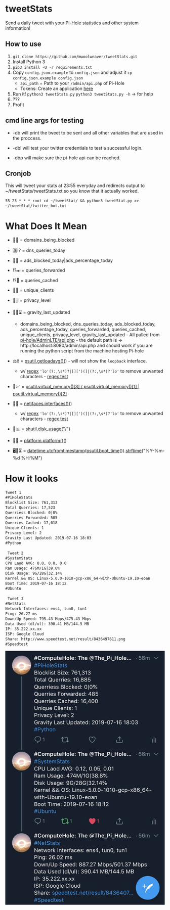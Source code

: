 # tweetStats

Send a daily tweet with your Pi-Hole statistics and other system information!

## How to use

1. `git clone https://github.com/mwoolweaver/tweetStats.git`
2. Install Python 3
3. `pip3 install -U -r requirements.txt`
4. Copy `config.json.example` to `config.json` and adjust it `cp config.json.example config.json`
   - `api_path` = Path to your `/admin/api.php` of Pi-Hole
   - Tokens: Create an application [here](https://apps.twitter.com/)
5. Run it! `python3 tweetStats.py` `python3 tweetStats.py -h` -> for help
6. ???
7. Profit

## cmd line args for testing

  *  -db will print the tweet to be sent and all other variables that are used in the proccess.

  *  -dbl will test your twitter credentials to test a successful login.

  *  -dbp will make sure the pi-hole api can be reached. 

## Cronjob

This will tweet your stats at 23:55 everyday and redirects output to ~/tweetStats/tweetStats.txt so you know that it actually worked.

```
55 23 * * * root cd ~/tweetStat/ && python3 tweetStat.py >> ~/tweetStat/twitter_bot.txt
```

# What Does It Mean

 * 🚫🌐 = domains_being_blocked

 * 🈵⁉️  = dns_queries_today

 * 📢🚫 = ads_blocked_today|ads_percentage_today

 * ⁉️⏭  = queries_forwarded

 * ⁉️💾  = queries_cached

 * 🦄🙈 = unique_clients

 * 🔐🎚️ = privacy_level
 
 * 🚫📝⌛ = gravity_last_updated

      * domains_being_blocked, dns_queries_today, ads_blocked_today, ads_percentage_today, queries_forwarded, queries_cached, unique_clients, privacy_level, gravity_last_updated  - All pulled from [pi-hole/AdminLTE/api.php](https://github.com/pi-hole/AdminLTE/blob/master/api.php) - the default path is -> http://localhost:8080/admin/api.php and should work if you are running the python script from the machine hosting Pi-hole

 * ⚖️x̅  = [psutil.getloadavg()](https://psutil.readthedocs.io/en/latest/#psutil.getloadavg)() - will not show the `loopback` interface.

     * w/ [regex](https://stackoverflow.com/questions/56153426/regex-for-replacing-special-patterns-in-a-list#comment98942961_56153556) `'lo'(?:,\s*)?|[][')(]|(?:,\s*)?'lo'` to remove unwanted characters - [regex test](https://regex101.com/r/IhReCT/4)

 * 🐏📈 = [psutil.virtual_memory()[3] / psutil.virtual_memory()[1] | psutil.virtual_memory()[2]](https://www.programcreek.com/python/example/53871/psutil.virtual_memory)

 * 🔗📡 = [netifaces.interfaces()](https://pypi.org/project/netifaces/)()
 
      * w/ [regex](https://stackoverflow.com/questions/56153426/regex-for-replacing-special-patterns-in-a-list#comment98942961_56153556) `'lo'(?:,\s*)?|[][')(]|(?:,\s*)?'lo'` to remove unwanted characters - [regex test](https://regex101.com/r/IhReCT/4)

 * 💾📊 = [shutil.disk_usage("/")](https://docs.python.org/3/library/shutil.html#shutil.disk_usage)

 * 🐧🌽 = [platform.platform()](https://docs.python.org/2/library/platform.html#platform.platform)()

 * 🖥️👢⏳ = [datetime.utcfromtimestamp](https://docs.python.org/3/library/datetime.html#datetime.datetime.utcfromtimestamp)([psutil.boot_time](https://psutil.readthedocs.io/en/latest/#psutil.boot_time)()).[strftime](https://www.programiz.com/python-programming/datetime/strftime)("%Y-%m-%d %H:%M")


# How it looks

```
Tweet 1
#PiHoleStats
Blocklist Size: 761,313
Total Querries: 17,523
Querriess Blocked: 0|0%
Querries Forwarded: 505
Querries Cached: 17,018
Unique Clients: 1
Privacy Level: 2
Gravity Last Updated: 2019-07-16 18:03
#Python

 Tweet 2
#SystemStats
CPU Laod AVG: 0.0, 0.0, 0.0
Ram Usage: 476M/1G|39.0%
Disk Usage: 9G/28G|32.14%
Kernel && OS: Linux-5.0.0-1010-gcp-x86_64-with-Ubuntu-19.10-eoan
Boot Time: 2019-07-16 18:12
#Ubuntu

 Tweet 3
#NetStats
Network Interfaces: ens4, tun0, tun1
Ping: 26.27 ms
Down/Up Speed: 795.43 Mbps/475.43 Mbps
Data Used (dl/ul): 390.41 MB/144.5 MB
IP: 35.222.xx.xx
ISP: Google Cloud
Share: http://www.speedtest.net/result/8436497611.png
#Speedtest
```
![example](.github/exampleShot.png)
